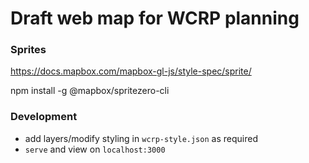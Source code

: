 # Draft web map for WCRP planning


### Sprites

https://docs.mapbox.com/mapbox-gl-js/style-spec/sprite/

npm install -g @mapbox/spritezero-cli


### Development

- add layers/modify styling in `wcrp-style.json` as required
- `serve` and view on `localhost:3000`

